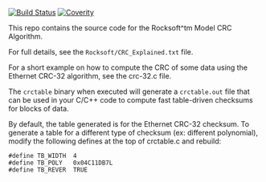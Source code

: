 [![Build Status](https://travis-ci.org/gburca/RocksoftCRC.svg?branch=master)](https://travis-ci.org/gburca/RocksoftCRC)
[![Coverity](https://scan.coverity.com/projects/11176/badge.svg)](https://scan.coverity.com/projects/gburca-rocksoftcrc)

This repo contains the source code for the Rocksoft^tm Model CRC Algorithm.

For full details, see the `Rocksoft/CRC_Explained.txt` file.

For a short example on how to compute the CRC of some data using the Ethernet
CRC-32 algorithm, see the crc-32.c file.

The `crctable` binary when executed will generate a `crctable.out` file that
can be used in your C/C++ code to compute fast table-driven checksums for
blocks of data.

By default, the table generated is for the Ethernet CRC-32 checksum. To
generate a table for a different type of checksum (ex: different polynomial),
modify the following defines at the top of crctable.c and rebuild:

```
#define TB_WIDTH  4
#define TB_POLY   0x04C11DB7L
#define TB_REVER  TRUE
```
